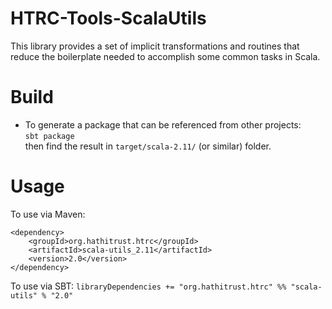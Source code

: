 # HTRC-Tools-ScalaUtils
This library provides a set of implicit transformations and routines that reduce the boilerplate needed to accomplish some common tasks in Scala.

# Build
* To generate a package that can be referenced from other projects:  
  `sbt package`  
  then find the result in `target/scala-2.11/` (or similar) folder.

# Usage

To use via Maven:
```
<dependency>
    <groupId>org.hathitrust.htrc</groupId>
    <artifactId>scala-utils_2.11</artifactId>
    <version>2.0</version>
</dependency>
```

To use via SBT:
`libraryDependencies += "org.hathitrust.htrc" %% "scala-utils" % "2.0"`
